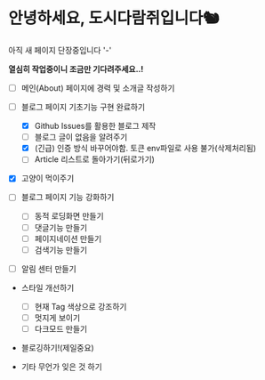 # 안녕하세요, 도시다람쥐입니다🐿

아직 새 페이지 단장중입니다 '-'

**열심히 작업중이니 조금만 기다려주세요..!**

- [ ] 메인(About) 페이지에 경력 및 소개글 작성하기
- [ ] 블로그 페이지 기초기능 구현 완료하기

  - [x] Github Issues를 활용한 블로그 제작
  - [ ] 블로그 글이 없음을 알려주기
  - [x] (긴급) 인증 방식 바꾸어야함. 토큰 env파일로 사용 불가(삭제처리됨)
  - [ ] Article 리스트로 돌아가기(뒤로가기)

- [x] 고양이 먹이주기
- [ ] 블로그 페이지 기능 강화하기

  - [ ] 동적 로딩화면 만들기
  - [ ] 댓글기능 만들기
  - [ ] 페이지네이션 만들기
  - [ ] 검색기능 만들기

- [ ] 알림 센터 만들기

- 스타일 개선하기

  - [ ] 현재 Tag 색상으로 강조하기
  - [ ] 멋지게 보이기
  - [ ] 다크모드 만들기

- 블로깅하기!(제일중요)
- 기타 무언가 잊은 것 하기
